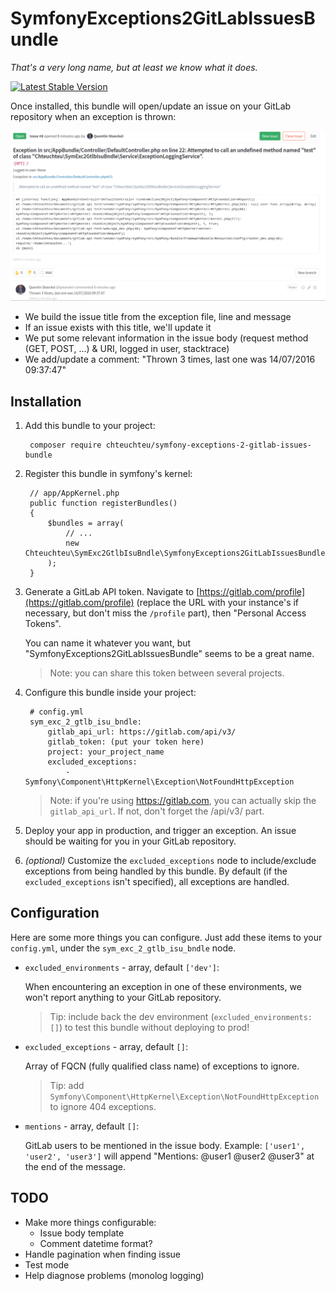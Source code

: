 # SymfonyExceptions2GitLabIssuesBundle
*That's a very long name, but at least we know what it does.*

[![Latest Stable Version](https://poser.pugx.org/chteuchteu/symfony-exceptions-2-gitlab-issues-bundle/v/stable)](https://packagist.org/packages/chteuchteu/symfony-exceptions-2-gitlab-issues-bundle)

Once installed, this bundle will open/update an issue on your GitLab repository
when an exception is thrown:

![SymfonyExceptions2GitLabIssuesBundle](screenshot.png)

- We build the issue title from the exception file, line and message
- If an issue exists with this title, we'll update it
- We put some relevant information in the issue body (request method (GET, POST, ...) & URI, logged in user, stacktrace)
- We add/update a comment: "Thrown 3 times, last one was 14/07/2016 09:37:47"

## Installation

1. Add this bundle to your project:

        composer require chteuchteu/symfony-exceptions-2-gitlab-issues-bundle

2. Register this bundle in symfony's kernel:

        // app/AppKernel.php
        public function registerBundles()
        {
            $bundles = array(
                // ...
                new Chteuchteu\SymExc2GtlbIsuBndle\SymfonyExceptions2GitLabIssuesBundle(),
            );
        }

3. Generate a GitLab API token. Navigate to [https://gitlab.com/profile](https://gitlab.com/profile) (replace the URL with
your instance's if necessary, but don't miss the `/profile` part), then "Personal Access Tokens".

    You can name it whatever you want, but "SymfonyExceptions2GitLabIssuesBundle" seems to be a great name.
    
    > Note: you can share this token between several projects.

4. Configure this bundle inside your project:

        # config.yml
        sym_exc_2_gtlb_isu_bndle:
            gitlab_api_url: https://gitlab.com/api/v3/
            gitlab_token: (put your token here)
            project: your_project_name
            excluded_exceptions:
                - Symfony\Component\HttpKernel\Exception\NotFoundHttpException

    > Note: if you're using https://gitlab.com, you can actually skip the `gitlab_api_url`. If not, don't forget the /api/v3/ part.

5. Deploy your app in production, and trigger an exception. An issue should be waiting for you in your GitLab repository.

6. *(optional)* Customize the `excluded_exceptions` node to include/exclude exceptions from being handled by this bundle.
By default (if the `excluded_exceptions` isn't specified), all exceptions are handled.

## Configuration
Here are some more things you can configure. Just add these items to your `config.yml`, under the `sym_exc_2_gtlb_isu_bndle`
node.

- `excluded_environments` - array, default `['dev']`:

    When encountering an exception in one of these environments, we won't report anything to your GitLab repository.
     
     > Tip: include back the dev environment (`excluded_environments: []`) to test this bundle without deploying to prod!

- `excluded_exceptions` - array, default `[]`:

    Array of FQCN (fully qualified class name) of exceptions to ignore.
    
    > Tip: add `Symfony\Component\HttpKernel\Exception\NotFoundHttpException` to ignore 404 exceptions.

- `mentions` - array, default `[]`:

    GitLab users to be mentioned in the issue body. Example: `['user1', 'user2', 'user3']` will append "Mentions: @user1 @user2 @user3"
    at the end of the message.

## TODO
- Make more things configurable:
   - Issue body template
   - Comment datetime format?
- Handle pagination when finding issue
- Test mode
- Help diagnose problems (monolog logging)
